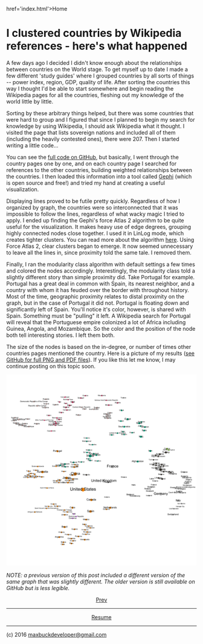 href='index.html'>Home</a> </p>

# I clustered countries by Wikipedia references - here's what happened

A few days ago I decided I didn't know enough about the relationships between
countries on the World stage. To get myself up to date I made a few different
'study guides' where I grouped countries by all sorts of things -- power index,
region, GDP, quality of life. After sorting the countries this way I thought I'd
be able to start somewhere and begin reading the Wikipedia pages for all the
countries, fleshing out my knowledge of the world little by little.

Sorting by these arbitrary things helped, but there was some countries that were
hard to group and I figured that since I planned to begin my search for
knowledge by using Wikipedia, I should ask Wikipedia what it thought. I visited
the page that lists sovereign nations and included all of them (including the
heavily contested ones), there were 207. Then I started writing a little code...

You can see the [full code on
GitHub](https://github.com/buckmaxwell/wiki-country-scrape), but basically, I
went through the country pages one by one, and on each country page I searched
for references to the other countries, building weighted relationships between
the countries. I then loaded this information into a tool called
[Gephi](https://gephi.org/) (which is open source and free!) and tried my hand
at creating a useful visualization.

Displaying lines proved to be futile pretty quickly. Regardless of how I
organized by graph, the countries were so interconnected that it was impossible
to follow the lines, regardless of what wacky magic I tried to apply. I ended up
finding the Gephi's force Atlas 2 algorithm to be quite useful for the
visualization. It makes heavy use of edge degrees, grouping highly connected
nodes close together. I used it in LinLog mode, which creates tighter clusters.
You can read more about the algorithm
[here](https://github.com/gephi/gephi/wiki/Force-Atlas-2). Using Force Atlas 2,
clear clusters began to emerge. It now seemed unnecessary to leave all the lines
in, since proximity told the same tale. I removed them.

Finally, I ran the modularity class algorithm with default settings a few times
and colored the nodes accordingly. Interestingly, the modularity class told a
slightly different story than simple proximity did. Take Portugal for example.
Portugal has a great deal in common with Spain, its nearest neighbor, and a
country with whom it has feuded over the border with throughout history. Most of
the time, geographic proximity relates to distal proximity on the graph, but in
the case of Portugal it did not. Portugal is floating down and significantly
left of Spain. You'll notice it's color, however, is shared with Spain.
Something must be "pulling" it left. A Wikipedia search for Portugal will reveal
that the Portuguese empire colonized a lot of Africa including Guinea, Angola,
and Mozambique. So the color and the position of the node both tell interesting
stories. I left them both.

The size of the nodes is based on the in-degree, or number of times other
countries pages mentioned the country. Here is a picture of my results ([see
GitHub for full PNG and PDF
files](https://github.com/buckmaxwell/wiki-country-scrape)). If you like this
let me know, I may continue posting on this topic soon.

![The Final Product](../images/country-clusters-large-lables.png)

*NOTE: a previous version of this post included a different version of the same
graph that was slightly different. The older version is still available on
GitHub but is less legible.*

<p align=center><a href=how-many-seasons.html>Prev</a> </p>

---

<p align=center> <a
href='resume.html'>Resume</a> </p>

---

(c) 2016 maxbuckdeveloper@gmail.com
